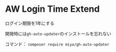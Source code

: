 # AW Login Time Extend
 ログイン期限を1年にする

開発時には`gh-auto-updater`のインストールを忘れない

コマンド：
`composer require miya/gh-auto-updater`